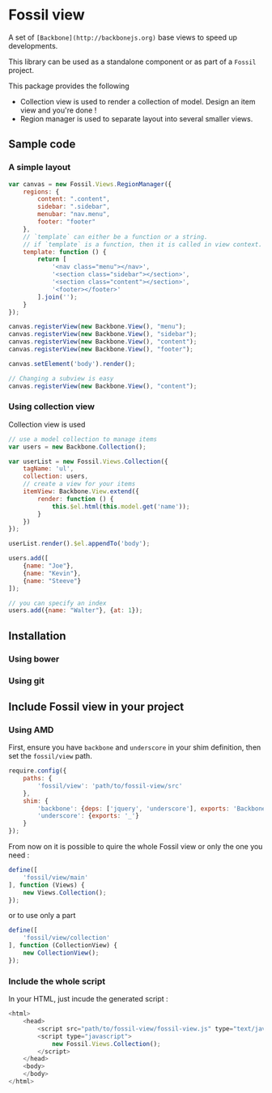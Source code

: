 Fossil view
===========

A set of `[Backbone](http://backbonejs.org)` base views to speed up
developments.

This library can be used as a standalone component or as part of a `Fossil`
project.

This package provides the following

* Collection view is used to render a collection of model. Design an item view
  and you're done !
* Region manager is used to separate layout into several smaller views.

Sample code
-----------

### A simple layout

``` javascript
var canvas = new Fossil.Views.RegionManager({
    regions: {
        content: ".content",
        sidebar: ".sidebar",
        menubar: "nav.menu",
        footer: "footer"
    },
    // `template` can either be a function or a string.
    // if `template` is a function, then it is called in view context.
    template: function () {
        return [
            '<nav class="menu"></nav>',
            '<section class="sidebar"></section>',
            '<section class="content"></section>',
            '<footer></footer>'
        ].join('');
    }
});

canvas.registerView(new Backbone.View(), "menu");
canvas.registerView(new Backbone.View(), "sidebar");
canvas.registerView(new Backbone.View(), "content");
canvas.registerView(new Backbone.View(), "footer");

canvas.setElement('body').render();

// Changing a subview is easy
canvas.registerView(new Backbone.View(), "content");
```

### Using collection view

Collection view is used

``` javascript
// use a model collection to manage items
var users = new Backbone.Collection();

var userList = new Fossil.Views.Collection({
    tagName: 'ul',
    collection: users,
    // create a view for your items
    itemView: Backbone.View.extend({
        render: function () {
            this.$el.html(this.model.get('name'));
        }
    })
});

userList.render().$el.appendTo('body');

users.add([
    {name: "Joe"},
    {name: "Kevin"},
    {name: "Steeve"}
]);

// you can specify an index
users.add({name: "Walter"}, {at: 1});
```

Installation
------------

### Using bower

### Using git

Include Fossil view in your project
-----------------------------------

### Using AMD

First, ensure you have `backbone` and `underscore` in your shim definition, then
set the `fossil/view` path.

``` javascript
require.config({
    paths: {
        'fossil/view': 'path/to/fossil-view/src'
    },
    shim: {
        'backbone': {deps: ['jquery', 'underscore'], exports: 'Backbone'},
        'underscore': {exports: '_'}
    }
});
```

From now on it is possible to quire the whole Fossil view or only the one you
need :

``` javascript
define([
    'fossil/view/main'
], function (Views) {
    new Views.Collection();
});
```

or to use only a part

``` javascript
define([
    'fossil/view/collection'
], function (CollectionView) {
    new CollectionView();
});
```

### Include the whole script

In your HTML, just incude the generated script :

``` javascript
<html>
    <head>
        <script src="path/to/fossil-view/fossil-view.js" type="text/javascript"></script>
        <script type="javascript">
            new Fossil.Views.Collection();
        </script>
    </head>
    <body>
    </body>
</html>
```
